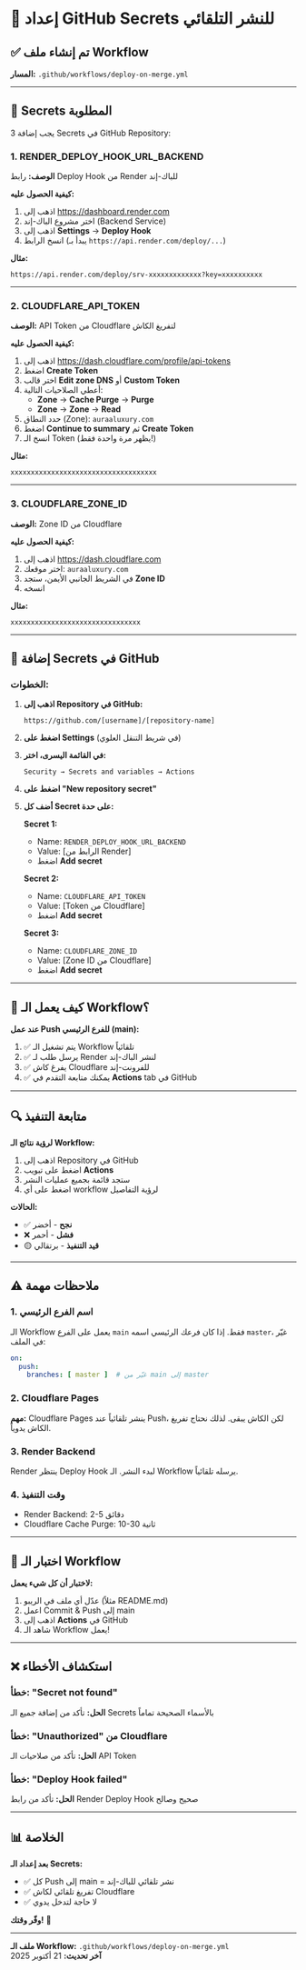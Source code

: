 # 🔐 إعداد GitHub Secrets للنشر التلقائي

## ✅ تم إنشاء ملف Workflow
**المسار:** `.github/workflows/deploy-on-merge.yml`

---

## 🔑 Secrets المطلوبة

يجب إضافة 3 Secrets في GitHub Repository:

### 1. RENDER_DEPLOY_HOOK_URL_BACKEND
**الوصف:** رابط Deploy Hook من Render للباك-إند

**كيفية الحصول عليه:**
1. اذهب إلى https://dashboard.render.com
2. اختر مشروع الباك-إند (Backend Service)
3. اذهب إلى **Settings** → **Deploy Hook**
4. انسخ الرابط (يبدأ بـ `https://api.render.com/deploy/...`)

**مثال:**
```
https://api.render.com/deploy/srv-xxxxxxxxxxxxx?key=xxxxxxxxxx
```

---

### 2. CLOUDFLARE_API_TOKEN
**الوصف:** API Token من Cloudflare لتفريغ الكاش

**كيفية الحصول عليه:**
1. اذهب إلى https://dash.cloudflare.com/profile/api-tokens
2. اضغط **Create Token**
3. اختر قالب **Edit zone DNS** أو **Custom Token**
4. أعطي الصلاحيات التالية:
   - **Zone** → **Cache Purge** → **Purge**
   - **Zone** → **Zone** → **Read**
5. حدد النطاق (Zone): `auraaluxury.com`
6. اضغط **Continue to summary** ثم **Create Token**
7. انسخ الـ Token (يظهر مرة واحدة فقط!)

**مثال:**
```
xxxxxxxxxxxxxxxxxxxxxxxxxxxxxxxxxxxx
```

---

### 3. CLOUDFLARE_ZONE_ID
**الوصف:** Zone ID من Cloudflare

**كيفية الحصول عليه:**
1. اذهب إلى https://dash.cloudflare.com
2. اختر موقعك: `auraaluxury.com`
3. في الشريط الجانبي الأيمن، ستجد **Zone ID**
4. انسخه

**مثال:**
```
xxxxxxxxxxxxxxxxxxxxxxxxxxxxxxxx
```

---

## 📝 إضافة Secrets في GitHub

### الخطوات:

1. **اذهب إلى Repository في GitHub:**
   ```
   https://github.com/[username]/[repository-name]
   ```

2. **اضغط على Settings** (في شريط التنقل العلوي)

3. **في القائمة اليسرى، اختر:**
   ```
   Security → Secrets and variables → Actions
   ```

4. **اضغط على "New repository secret"**

5. **أضف كل Secret على حدة:**

   **Secret 1:**
   - Name: `RENDER_DEPLOY_HOOK_URL_BACKEND`
   - Value: [الرابط من Render]
   - اضغط **Add secret**

   **Secret 2:**
   - Name: `CLOUDFLARE_API_TOKEN`
   - Value: [Token من Cloudflare]
   - اضغط **Add secret**

   **Secret 3:**
   - Name: `CLOUDFLARE_ZONE_ID`
   - Value: [Zone ID من Cloudflare]
   - اضغط **Add secret**

---

## 🚀 كيف يعمل الـ Workflow؟

**عند عمل Push للفرع الرئيسي (main):**

1. ✅ يتم تشغيل الـ Workflow تلقائياً
2. ✅ يرسل طلب لـ Render لنشر الباك-إند
3. ✅ يفرغ كاش Cloudflare للفرونت-إند
4. ✅ يمكنك متابعة التقدم في **Actions** tab في GitHub

---

## 🔍 متابعة التنفيذ

**لرؤية نتائج الـ Workflow:**

1. اذهب إلى Repository في GitHub
2. اضغط على تبويب **Actions**
3. ستجد قائمة بجميع عمليات النشر
4. اضغط على أي workflow لرؤية التفاصيل

**الحالات:**
- ✅ **نجح** - أخضر
- ❌ **فشل** - أحمر
- 🟡 **قيد التنفيذ** - برتقالي

---

## ⚠️ ملاحظات مهمة

### 1. اسم الفرع الرئيسي
الـ Workflow يعمل على الفرع `main` فقط. إذا كان فرعك الرئيسي اسمه `master`، غيّر في الملف:

```yaml
on:
  push:
    branches: [ master ]  # غيّر من main إلى master
```

### 2. Cloudflare Pages
**مهم:** Cloudflare Pages ينشر تلقائياً عند Push، لكن الكاش يبقى. لذلك نحتاج تفريغ الكاش يدوياً.

### 3. Render Backend
Render ينتظر Deploy Hook لبدء النشر. الـ Workflow يرسله تلقائياً.

### 4. وقت التنفيذ
- Render Backend: 2-5 دقائق
- Cloudflare Cache Purge: 10-30 ثانية

---

## 🧪 اختبار الـ Workflow

**لاختبار أن كل شيء يعمل:**

1. عدّل أي ملف في الريبو (مثلاً README.md)
2. اعمل Commit & Push إلى main
3. اذهب إلى **Actions** في GitHub
4. شاهد الـ Workflow يعمل!

---

## ❌ استكشاف الأخطاء

### خطأ: "Secret not found"
**الحل:** تأكد من إضافة جميع الـ Secrets بالأسماء الصحيحة تماماً

### خطأ: "Unauthorized" من Cloudflare
**الحل:** تأكد من صلاحيات الـ API Token

### خطأ: "Deploy Hook failed"
**الحل:** تأكد من رابط Render Deploy Hook صحيح وصالح

---

## 📊 الخلاصة

**بعد إعداد الـ Secrets:**
- ✅ كل Push إلى main = نشر تلقائي للباك-إند
- ✅ تفريغ تلقائي لكاش Cloudflare
- ✅ لا حاجة لتدخل يدوي

**وفّر وقتك!** 🚀

---

**ملف الـ Workflow:** `.github/workflows/deploy-on-merge.yml`  
**آخر تحديث:** 21 أكتوبر 2025
